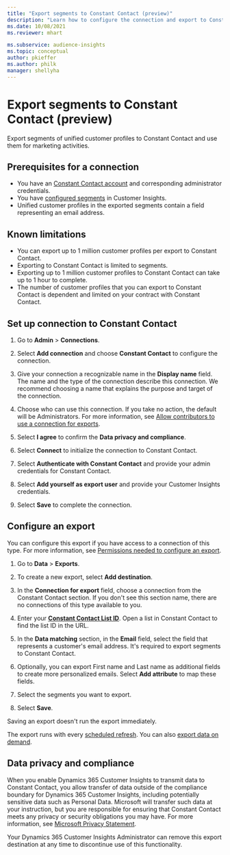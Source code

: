 ```yaml
---
title: "Export segments to Constant Contact (preview)"
description: "Learn how to configure the connection and export to Constant Contact."
ms.date: 10/08/2021
ms.reviewer: mhart

ms.subservice: audience-insights
ms.topic: conceptual
author: pkieffer
ms.author: philk
manager: shellyha
---
```


# Export segments to Constant Contact (preview)

Export segments of unified customer profiles to Constant Contact and use them for marketing activities. 

## Prerequisites for a connection

-	You have an [Constant Contact account](https://www.constantcontact.com/account-home) and corresponding administrator credentials.
-	You have [configured segments](segments.md) in Customer Insights.
-	Unified customer profiles in the exported segments contain a field representing an email address.

## Known limitations

- You can export up to 1 million customer profiles per export to Constant Contact.
- Exporting to Constant Contact is limited to segments.
- Exporting up to 1 million customer profiles to Constant Contact can take up to 1 hour to complete. 
- The number of customer profiles that you can export to Constant Contact is dependent and limited on your contract with Constant Contact.

## Set up connection to Constant Contact

1. Go to **Admin** > **Connections**.

1. Select **Add connection** and choose **Constant Contact** to configure the connection.

1. Give your connection a recognizable name in the **Display name** field. The name and the type of the connection describe this connection. We recommend choosing a name that explains the purpose and target of the connection.

1. Choose who can use this connection. If you take no action, the default will be Administrators. For more information, see [Allow contributors to use a connection for exports](connections.md#allow-contributors-to-use-a-connection-for-exports).

1. Select **I agree** to confirm the **Data privacy and compliance**.

1. Select **Connect** to initialize the connection to Constant Contact.

1. Select **Authenticate with Constant Contact** and provide your admin credentials for Constant Contact. 

1. Select **Add yourself as export user** and provide your Customer Insights credentials.

1. Select **Save** to complete the connection.

## Configure an export

You can configure this export if you have access to a connection of this type. For more information, see [Permissions needed to configure an export](export-destinations.md#set-up-a-new-export).

1. Go to **Data** > **Exports**.

1. To create a new export, select **Add destination**.

1. In the **Connection for export** field, choose a connection from the Constant Contact section. If you don't see this section name, there are no connections of this type available to you.

1. Enter your [**Constant Contact List ID**](https://app.constantcontact.com/pages/contacts/ui#lists). Open a list in Constant Contact to find the list ID in the URL.

1. In the **Data matching** section, in the **Email** field, select the field that represents a customer's email address. It's required to export segments to Constant Contact.

1. Optionally, you can export First name and Last name as additional fields to create more personalized emails. Select **Add attribute** to map these fields.

1. Select the segments you want to export.

1. Select **Save**.

Saving an export doesn't run the export immediately.

The export runs with every [scheduled refresh](system.md#schedule-tab). 
You can also [export data on demand](export-destinations.md#run-exports-on-demand). 


## Data privacy and compliance

When you enable Dynamics 365 Customer Insights to transmit data to Constant Contact, you allow transfer of data outside of the compliance boundary for Dynamics 365 Customer Insights, including potentially sensitive data such as Personal Data. Microsoft will transfer such data at your instruction, but you are responsible for ensuring that Constant Contact meets any privacy or security obligations you may have. For more information, see [Microsoft Privacy Statement](https://go.microsoft.com/fwlink/?linkid=396732).

Your Dynamics 365 Customer Insights Administrator can remove this export destination at any time to discontinue use of this functionality.
